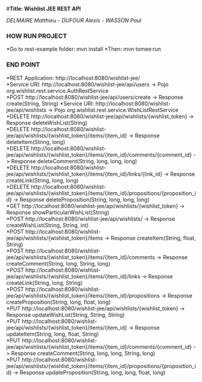 #__Title: Wishlist JEE REST API__
 
*DELMAIRE Matthieu - DUFOUR Alexis -  WASSON Paul*


### HOW RUN PROJECT

*Go to rest-example folder: mvn install 
*Then: mvn tomee:run 

### END POINT

*REST Application: http://localhost:8080/wishlist-jee/                                                                             
    *Service URI: http://localhost:8080/wishlist-jee/api/users -> Pojo org.wishlist.rest.service.AuthRestService    
        *POST http://localhost:8080/wishlist-jee/api/users/create -> Response create(String, String) 
    *Service URI: http://localhost:8080/wishlist-jee/api/wishlists -> Pojo org.wishlist.rest.service.WishListRestService
        *DELETE http://localhost:8080/wishlist-jee/api/wishlists/{wishlist_token} -> Response deleteWishList(String)                            
        *DELETE http://localhost:8080/wishlist-jee/api/wishlists/{wishlist_token}/items/{item_id} ->  Response deleteItem(String, long)                          
        *DELETE http://localhost:8080/wishlist-jee/api/wishlists/{wishlist_token}/items/{item_id}/comments/{comment_id}  ->  Response deleteComment(String, long, long, long)           
        *DELETE http://localhost:8080/wishlist-jee/api/wishlists/{wishlist_token}/items/{item_id}/links/{link_id}  -> Response createLink(String, long, long)                    
        *DELETE http://localhost:8080/wishlist-jee/api/wishlists/{wishlist_token}/items/{item_id}/propositions/{proposition_id} -> Response deleteProposition(String, long, long, long)       
        *GET http://localhost:8080/wishlist-jee/api/wishlists/{wishlist_token} -> Response showParticularWishList(String)                    
        *POST http://localhost:8080/wishlist-jee/api/wishlists/ -> Response createWishList(String, String, int)               
        *POST http://localhost:8080/wishlist-jee/api/wishlists/{wishlist_token}/items  ->  Response createItem(String, float, String)                 
        *POST http://localhost:8080/wishlist-jee/api/wishlists/{wishlist_token}/items/{item_id}/comments  ->  Response createComment(String, long, String, long)         
        *POST http://localhost:8080/wishlist-jee/api/wishlists/{wishlist_token}/items/{item_id}/links  ->  Response createLink(String, long, String)                  
        *POST http://localhost:8080/wishlist-jee/api/wishlists/{wishlist_token}/items/{item_id}/propositions  ->  Response createProposition(String, long, float, long)      
        *PUT http://localhost:8080/wishlist-jee/api/wishlists/{wishlist_token}  ->   Response updateWishList(String, String, String)            
        *PUT http://localhost:8080/wishlist-jee/api/wishlists/{wishlist_token}/items/{item_id}   ->  Response updateItem(String, long, float, String)           
        *PUT http://localhost:8080/wishlist-jee/api/wishlists/{wishlist_token}/items/{item_id}/comments/{comment_id}  ->   Response createComment(String, long, long, String, long)   
        *PUT http://localhost:8080/wishlist-jee/api/wishlists/{wishlist_token}/items/{item_id}/propositions/{proposition_id}  ->  Response updateProposition(String, long, long, float, long)